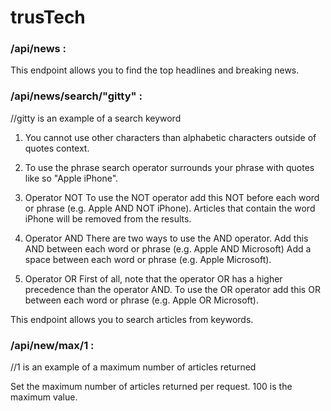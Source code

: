 # trusTech

### /api/news :

This endpoint allows you to find the top headlines and breaking news.

### /api/news/search/"gitty" :

//gitty is an example of a search keyword
1. You cannot use other characters than alphabetic characters outside of quotes context.
 
2. To use the phrase search operator surrounds your phrase with quotes like so "Apple iPhone".

3. Operator NOT
To use the NOT operator add this NOT  before each word or phrase (e.g. Apple AND NOT iPhone). Articles that contain the word iPhone will be removed from the results.

4. Operator AND
There are two ways to use the AND operator.
Add this  AND  between each word or phrase (e.g. Apple AND Microsoft)
Add a space between each word or phrase (e.g. Apple Microsoft).

5. Operator OR
First of all, note that the operator OR has a higher precedence than the operator AND. To use the OR operator add this  OR  between each word or phrase (e.g. Apple OR Microsoft).

This endpoint allows you to search articles from keywords.

### /api/new/max/1 : 

//1 is an example of a maximum number of articles returned

Set the maximum number of articles returned per request. 100 is the maximum value.

